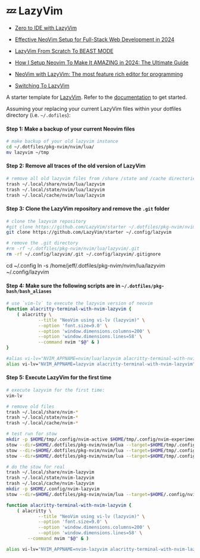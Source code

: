 # 💤 LazyVim

* [Zero to IDE with LazyVim](https://www.youtube.com/watch?v=N93cTbtLCIM)
* [Effective NeoVim Setup for Full-Stack Web Development in 2024](https://www.youtube.com/watch?v=V070Zmvx9AM)
* [LazyVim From Scratch To BEAST MODE](https://www.youtube.com/watch?v=evCmP4hH7ZU)
* [How I Setup Neovim To Make It AMAZING in 2024: The Ultimate Guide](https://www.youtube.com/watch?v=6pAG3BHurdM)
* [NeoVim with LazyVim: The most feature rich editor for programming](https://www.youtube.com/watch?v=lojAgyGnzc0&t=15s)

* [Switching To LazyVim](https://medium.com/unixification/switching-to-lazyvim-5d497c089c7b)

A starter template for [LazyVim](https://github.com/LazyVim/LazyVim).
Refer to the [documentation](https://lazyvim.github.io/installation) to get started.

Assuming your replacing your current LazyVim files within your dotfiles directory (i.e. `~/.dofiles`):

#### Step 1: Make a backup of your current Neovim files

```bash
# make backup of your old lazyvim instance
cd ~/.dotfiles/pkg-nvim/nvim/lua/
mv lazyvim ~/tmp
```

#### Step 2: Remove all traces of the old version of LazyVim

```bash
# remove all old lazyvim files from /share /state and /cache directories
trash ~/.local/share/nvim/lua/lazyvim
trash ~/.local/state/nvim/lua/lazyvim
trash ~/.local/cache/nvim/lua/lazyvim
```

#### Step 3: Clone the LazyVim repository and remove the `.git` folder

```bash
# clone the lazyvim repository
#git clone https://github.com/LazyVim/starter ~/.dotfiles/pkg-nvim/nvim/lua/lazyvim
git clone https://github.com/LazyVim/starter ~/.config/lazyvim

# remove the .git directory
#rm -rf ~/.dotfiles/pkg-nvim/nvim/lua/lazyvim/.git
rm -rf ~/.config/lazyvim/.git ~/.config/lazyvim/.gitignore
```

cd ~/.config
ln -s /home/jeff/.dotfiles/pkg-nvim/nvim/lua/lazyvim ~/.config/lazyvim

#### Step 4: Make sure the following scripts are in `~/.dotfiles/pkg-bash/bash_aliases`

```bash
# use `vim-lv` to execute the lazyvim version of neovim
function alacritty-terminal-with-nvim-lazyvim {
    ( alacritty \
            --title "NeoVim using vi-lv (lazyvim)" \
            --option 'font.size=9.0' \
            --option 'window.dimensions.columns=200' \
            --option 'window.dimensions.lines=58' \
            --command nvim "$@" & )
}

#alias vi-lv="NVIM_APPNAME=nvim/lua/lazyvim alacritty-terminal-with-nvim-lazyvim"
alias vi-lv="NVIM_APPNAME=lazyvim alacritty-terminal-with-nvim-lazyvim"
```

#### Step 5: Execute LazyVim for the first time

```bash
# execute lazyvim for the first time:
vim-lv
```

```bash
# remove old files
trash ~/.local/share/nvim-*
trash ~/.local/state/nvim-*
trash ~/.local/cache/nvim-*

# test run for stow
mkdir -p $HOME/tmp/.config/nvim-active $HOME/tmp/.config/nvim-experimental $HOME/tmp/.config/nvim-lazyvim
stow --dir=$HOME/.dotfiles/pkg-nvim/nvim/lua --target=$HOME/tmp/.config/nvim-active --stow active
stow --dir=$HOME/.dotfiles/pkg-nvim/nvim/lua --target=$HOME/tmp/.config/nvim-experimental --stow experimental
stow --dir=$HOME/.dotfiles/pkg-nvim/nvim/lua --target=$HOME/tmp/.config/nvim-lazyvim --stow lazyvim

# do the stow for real
trash ~/.local/share/nvim-lazyvim
trash ~/.local/state/nvim-lazyvim
trash ~/.local/cache/nvim-lazyvim
mkdir -p $HOME/.config/nvim-lazyvim
stow --dir=$HOME/.dotfiles/pkg-nvim/nvim/lua --target=$HOME/.config/nvim-lazyvim --stow lazyvim
```

```bash
function alacritty-terminal-with-nvim-lazyvim {
    ( alacritty \
            --title "NeoVim using vi-lv (lazyvim)" \
            --option 'font.size=9.0' \
            --option 'window.dimensions.columns=200' \
            --option 'window.dimensions.lines=58' \
        --command nvim "$@" & )

alias vi-lv="NVIM_APPNAME=nvim-lazyvim alacritty-terminal-with-nvim-lazyvim"
```

